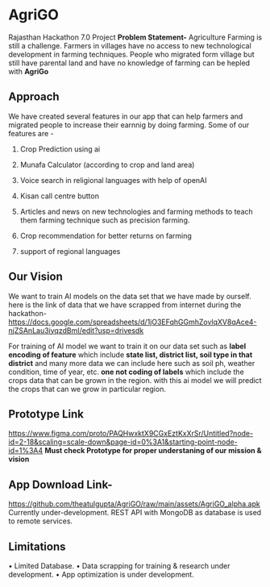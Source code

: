 # AgriGO
Rajasthan Hackathon 7.0 Project
**Problem Statement-**
Agriculture Farming is still a challenge. Farmers in villages have no access to new technological development in farming techniques. People who migrated form village but still have parental land and have no knowledge of farming can be hepled with **AgriGo**

**Approach**
-
We have created several features in our app that can help farmers and migrated people to increase their earnnig by doing farming.
Some of our features are - 

1. Crop Prediction using ai

2. Munafa Calculator (according to crop and land area)

3. Voice search in religional languages with help of openAI

4. Kisan call centre button

5. Articles and news on new technologies and farming methods to teach them farming technique such as precision farming.

6. Crop recommendation for better returns on farming

7. support of regional languages

**Our Vision**
-
We want to train AI models on the data set that we have made by ourself.
here is the link of data that we have scrapped from internet during the hackathon- 
https://docs.google.com/spreadsheets/d/1jO3EFqhGGmhZovlqXV8qAce4-njZSAnLau3iyqzdBmI/edit?usp=drivesdk

For training of AI model we want to train it on our data set such as **label encoding of feature** which include **state list, district list, soil type in that district** and many more data we can include here such as soil ph, weather condition, time of year, etc.
**one not coding of labels** which include the crops data that can be grown in the region.
with this ai model we will predict the crops that can we grow in particular region.


**Prototype Link**
-
https://www.figma.com/proto/PAQHwxktX9CGxEztKxXrSr/Untitled?node-id=2-18&scaling=scale-down&page-id=0%3A1&starting-point-node-id=1%3A4
**Must check Prototype for proper understaning of our mission & vision**

**App Download Link-**
-
https://github.com/theatulgupta/AgriGO/raw/main/assets/AgriGO_alpha.apk
Currently under-development. REST API with MongoDB as database is used to remote services.

**Limitations**
-
• Limited Database.
• Data scrapping for training & research under development.
• App optimization is under development.


